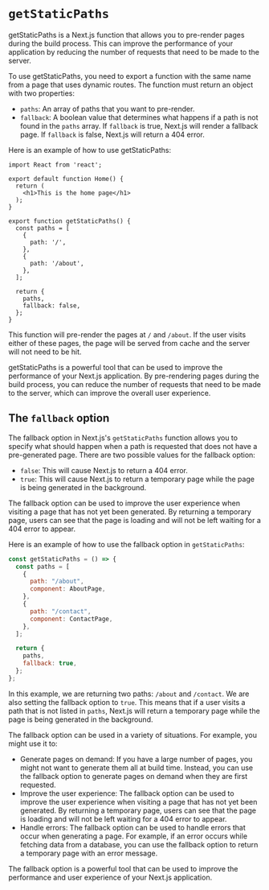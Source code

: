 # `getStaticPaths`

getStaticPaths is a Next.js function that allows you to pre-render pages during the build process. This can improve the performance of your application by reducing the number of requests that need to be made to the server.

To use getStaticPaths, you need to export a function with the same name from a page that uses dynamic routes. The function must return an object with two properties:

* `paths`: An array of paths that you want to pre-render.
* `fallback`: A boolean value that determines what happens if a path is not found in the `paths` array. If `fallback` is true, Next.js will render a fallback page. If `fallback` is false, Next.js will return a 404 error.

Here is an example of how to use getStaticPaths:

```
import React from 'react';

export default function Home() {
  return (
    <h1>This is the home page</h1>
  );
}

export function getStaticPaths() {
  const paths = [
    {
      path: '/',
    },
    {
      path: '/about',
    },
  ];

  return {
    paths,
    fallback: false,
  };
}
```

This function will pre-render the pages at `/` and `/about`. If the user visits either of these pages, the page will be served from cache and the server will not need to be hit.

getStaticPaths is a powerful tool that can be used to improve the performance of your Next.js application. By pre-rendering pages during the build process, you can reduce the number of requests that need to be made to the server, which can improve the overall user experience.

## The `fallback` option

The fallback option in Next.js's `getStaticPaths` function allows you to specify what should happen when a path is requested that does not have a pre-generated page. There are two possible values for the fallback option:

* `false`: This will cause Next.js to return a 404 error.
* `true`: This will cause Next.js to return a temporary page while the page is being generated in the background.

The fallback option can be used to improve the user experience when visiting a page that has not yet been generated. By returning a temporary page, users can see that the page is loading and will not be left waiting for a 404 error to appear.

Here is an example of how to use the fallback option in `getStaticPaths`:

```js
const getStaticPaths = () => {
  const paths = [
    {
      path: "/about",
      component: AboutPage,
    },
    {
      path: "/contact",
      component: ContactPage,
    },
  ];

  return {
    paths,
    fallback: true,
  };
};
```

In this example, we are returning two paths: `/about` and `/contact`. We are also setting the fallback option to `true`. This means that if a user visits a path that is not listed in `paths`, Next.js will return a temporary page while the page is being generated in the background.

The fallback option can be used in a variety of situations. For example, you might use it to:

* Generate pages on demand: If you have a large number of pages, you might not want to generate them all at build time. Instead, you can use the fallback option to generate pages on demand when they are first requested.
* Improve the user experience: The fallback option can be used to improve the user experience when visiting a page that has not yet been generated. By returning a temporary page, users can see that the page is loading and will not be left waiting for a 404 error to appear.
* Handle errors: The fallback option can be used to handle errors that occur when generating a page. For example, if an error occurs while fetching data from a database, you can use the fallback option to return a temporary page with an error message.

The fallback option is a powerful tool that can be used to improve the performance and user experience of your Next.js application.

